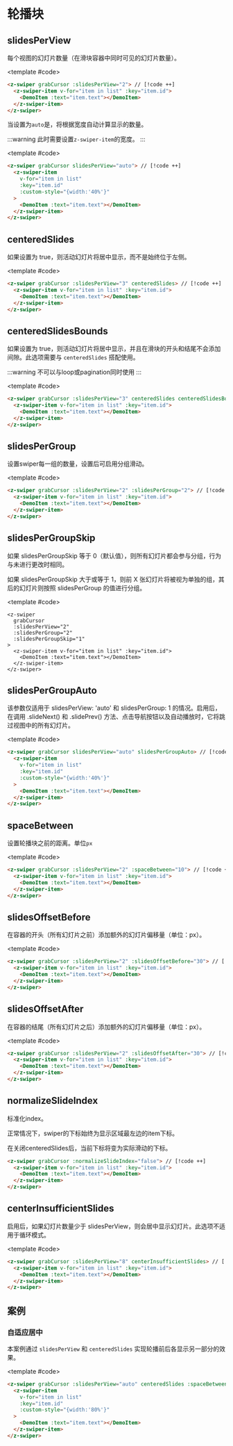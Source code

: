 # 轮播块

<script setup>
  import {
   ref
  } from 'vue';
  const list = ref(Array.from({
   length: 5
  }).map((item, index) => {
    return {
     text: `Slide ${index + 1}`,
     id: index + 1
    }
   }
  ))
</script>

## slidesPerView

每个视图的幻灯片数量（在滑块容器中同时可见的幻灯片数量）。

<ComponentInfo type="Number" value="1" :options="['auto']"></ComponentInfo>

<DemoBlock expanded>
<z-swiper grabCursor :slidesPerView="2">
  <z-swiper-item v-for="item in list" :key="item.id">
    <DemoItem :text="item.text"></DemoItem>
  </z-swiper-item>
</z-swiper>

<template #code>

```html
<z-swiper grabCursor :slidesPerView="2"> // [!code ++]
  <z-swiper-item v-for="item in list" :key="item.id">
    <DemoItem :text="item.text"></DemoItem>
  </z-swiper-item>
</z-swiper>
```

  </template>

</DemoBlock>

当设置为`auto`是，将根据宽度自动计算显示的数量。

:::warning
此时需要设置`z-swiper-item`的宽度。
:::

<DemoBlock expanded>
<z-swiper grabCursor slidesPerView="auto">
  <z-swiper-item v-for="item in list" :key="item.id" :custom-style="{width:'40%'}">
    <DemoItem :text="item.text"></DemoItem>
  </z-swiper-item>
</z-swiper>

<template #code>

```html
<z-swiper grabCursor slidesPerView="auto"> // [!code ++]
  <z-swiper-item
    v-for="item in list"
    :key="item.id"
    :custom-style="{width:'40%'}"
  >
    <DemoItem :text="item.text"></DemoItem>
  </z-swiper-item>
</z-swiper>
```

  </template>

</DemoBlock>

## centeredSlides

如果设置为 true，则活动幻灯片将居中显示，而不是始终位于左侧。

<ComponentInfo type="Boolean" value="false"></ComponentInfo>

<DemoBlock expanded>
<z-swiper grabCursor :slidesPerView="3" centeredSlides>
  <z-swiper-item v-for="item in list" :key="item.id">
    <DemoItem :text="item.text"></DemoItem>
  </z-swiper-item>
</z-swiper>

<template #code>

```html
<z-swiper grabCursor :slidesPerView="3" centeredSlides> // [!code ++]
  <z-swiper-item v-for="item in list" :key="item.id">
    <DemoItem :text="item.text"></DemoItem>
  </z-swiper-item>
</z-swiper>
```

  </template>

</DemoBlock>

## centeredSlidesBounds

如果设置为 true，则活动幻灯片将居中显示，并且在滑块的开头和结尾不会添加间隙。此选项需要与 `centeredSlides` 搭配使用。

:::warning
不可以与loop或pagination同时使用
:::

<ComponentInfo type="Boolean" value="false"></ComponentInfo>

<DemoBlock expanded>
<z-swiper grabCursor :slidesPerView="3" centeredSlides centeredSlidesBounds>
  <z-swiper-item v-for="item in list" :key="item.id">
    <DemoItem :text="item.text"></DemoItem>
  </z-swiper-item>
</z-swiper>

<template #code>

```html
<z-swiper grabCursor :slidesPerView="3" centeredSlides centeredSlidesBounds> // [!code ++]
  <z-swiper-item v-for="item in list" :key="item.id">
    <DemoItem :text="item.text"></DemoItem>
  </z-swiper-item>
</z-swiper>
```

  </template>

</DemoBlock>

## slidesPerGroup

设置swiper每一组的数量，设置后可启用分组滑动。

<ComponentInfo type="Number" value="1"></ComponentInfo>

<DemoBlock expanded>
<z-swiper grabCursor :slidesPerView="2" :slidesPerGroup="2">
  <z-swiper-item v-for="item in list" :key="item.id">
    <DemoItem :text="item.text"></DemoItem>
  </z-swiper-item>
</z-swiper>

<template #code>

```html
<z-swiper grabCursor :slidesPerView="2" :slidesPerGroup="2"> // [!code ++]
  <z-swiper-item v-for="item in list" :key="item.id">
    <DemoItem :text="item.text"></DemoItem>
  </z-swiper-item>
</z-swiper>
```

  </template>

</DemoBlock>

## slidesPerGroupSkip

如果 slidesPerGroupSkip 等于 0（默认值），则所有幻灯片都会参与分组，行为与未进行更改时相同。

如果 slidesPerGroupSkip 大于或等于 1，则前 X 张幻灯片将被视为单独的组，其后的幻灯片则按照 slidesPerGroup 的值进行分组。

<ComponentInfo type="Boolean" value="false"></ComponentInfo>

<DemoBlock expanded>
<z-swiper grabCursor :slidesPerView="2" :slidesPerGroup="2" :slidesPerGroupSkip="1">
  <z-swiper-item v-for="item in list" :key="item.id">
    <DemoItem :text="item.text"></DemoItem>
  </z-swiper-item>
</z-swiper>

<template #code>

```html{3-5}
<z-swiper
  grabCursor
  :slidesPerView="2"
  :slidesPerGroup="2"
  :slidesPerGroupSkip="1"
>
  <z-swiper-item v-for="item in list" :key="item.id">
    <DemoItem :text="item.text"></DemoItem>
  </z-swiper-item>
</z-swiper>
```

  </template>

</DemoBlock>

## slidesPerGroupAuto

该参数仅适用于 slidesPerView: 'auto' 和 slidesPerGroup: 1 的情况。启用后，在调用 .slideNext() 和 .slidePrev() 方法、点击导航按钮以及自动播放时，它将跳过视图中的所有幻灯片。

<ComponentInfo type="Boolean" value="false"></ComponentInfo>

<DemoBlock expanded>
<z-swiper grabCursor slidesPerView="auto" slidesPerGroupAuto>
  <z-swiper-item v-for="item in list" :key="item.id" :custom-style="{width:'40%'}">
    <DemoItem :text="item.text"></DemoItem>
  </z-swiper-item>
</z-swiper>

<template #code>

```html
<z-swiper grabCursor slidesPerView="auto" slidesPerGroupAuto> // [!code ++]
  <z-swiper-item
    v-for="item in list"
    :key="item.id"
    :custom-style="{width:'40%'}"
  >
    <DemoItem :text="item.text"></DemoItem>
  </z-swiper-item>
</z-swiper>
```

  </template>

</DemoBlock>

## spaceBetween

设置轮播块之前的距离。单位`px`

<ComponentInfo type="Number" value="0"></ComponentInfo>

<DemoBlock expanded>
<z-swiper grabCursor :slidesPerView="2" :spaceBetween="10">
  <z-swiper-item v-for="item in list" :key="item.id">
    <DemoItem :text="item.text"></DemoItem>
  </z-swiper-item>
</z-swiper>

<template #code>

```html
<z-swiper grabCursor :slidesPerView="2" :spaceBetween="10"> // [!code ++]
  <z-swiper-item v-for="item in list" :key="item.id">
    <DemoItem :text="item.text"></DemoItem>
  </z-swiper-item>
</z-swiper>
```

  </template>

</DemoBlock>

## slidesOffsetBefore

在容器的开头（所有幻灯片之前）添加额外的幻灯片偏移量（单位：px）。

<ComponentInfo type="Number" value="0"></ComponentInfo>

<DemoBlock expanded>
<z-swiper grabCursor :slidesPerView="2" :slidesOffsetBefore="30">
  <z-swiper-item v-for="item in list" :key="item.id">
    <DemoItem :text="item.text"></DemoItem>
  </z-swiper-item>
</z-swiper>

<template #code>

```html
<z-swiper grabCursor :slidesPerView="2" :slidesOffsetBefore="30"> // [!code ++]
  <z-swiper-item v-for="item in list" :key="item.id">
    <DemoItem :text="item.text"></DemoItem>
  </z-swiper-item>
</z-swiper>
```

  </template>

</DemoBlock>

## slidesOffsetAfter

在容器的结尾（所有幻灯片之后）添加额外的幻灯片偏移量（单位：px）。

<ComponentInfo type="Number" value="0"></ComponentInfo>

<DemoBlock expanded>
<z-swiper grabCursor :slidesPerView="2" :slidesOffsetAfter="30">
  <z-swiper-item v-for="item in list" :key="item.id">
    <DemoItem :text="item.text"></DemoItem>
  </z-swiper-item>
</z-swiper>

<template #code>

```html
<z-swiper grabCursor :slidesPerView="2" :slidesOffsetAfter="30"> // [!code ++]
  <z-swiper-item v-for="item in list" :key="item.id">
    <DemoItem :text="item.text"></DemoItem>
  </z-swiper-item>
</z-swiper>
```

  </template>

</DemoBlock>

## normalizeSlideIndex

标准化index。

正常情况下，swiper的下标始终为显示区域最左边的item下标。

在关闭centeredSlides后，当前下标将变为实际滑动的下标。

```html
<z-swiper grabCursor :normalizeSlideIndex="false"> // [!code ++]
  <z-swiper-item v-for="item in list" :key="item.id">
    <DemoItem :text="item.text"></DemoItem>
  </z-swiper-item>
</z-swiper>
```

## centerInsufficientSlides

启用后，如果幻灯片数量少于 slidesPerView，则会居中显示幻灯片。此选项不适用于循环模式。

<ComponentInfo type="Boolean" value="false"></ComponentInfo>

<DemoBlock expanded>
<z-swiper grabCursor :slidesPerView="8" centerInsufficientSlides>
  <z-swiper-item v-for="item in list" :key="item.id">
    <DemoItem :text="item.text"></DemoItem>
  </z-swiper-item>
</z-swiper>

<template #code>

```html
<z-swiper grabCursor :slidesPerView="8" centerInsufficientSlides> // [!code ++]
  <z-swiper-item v-for="item in list" :key="item.id">
    <DemoItem :text="item.text"></DemoItem>
  </z-swiper-item>
</z-swiper>
```

  </template>

</DemoBlock>

## 案例

### 自适应居中

本案例通过 `slidesPerView` 和 `centeredSlides` 实现轮播前后各显示另一部分的效果。

<DemoBlock expanded>
<z-swiper grabCursor slidesPerView="auto" centeredSlides :spaceBetween="10">
  <z-swiper-item v-for="item in list" :key="item.id" :custom-style="{width:'80%'}">
    <DemoItem :text="item.text"></DemoItem>
  </z-swiper-item>
</z-swiper>

<template #code>

```html
<z-swiper grabCursor :slidesPerView="auto" centeredSlides :spaceBetween="10"> // [!code ++]
  <z-swiper-item
    v-for="item in list"
    :key="item.id"
    :custom-style="{width:'80%'}"
  >
    <DemoItem :text="item.text"></DemoItem>
  </z-swiper-item>
</z-swiper>
```

  </template>

</DemoBlock>
